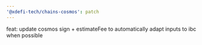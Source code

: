 ```yaml
---
'@xdefi-tech/chains-cosmos': patch
---
```


feat: update cosmos sign + estimateFee to automatically adapt inputs to ibc when possible
